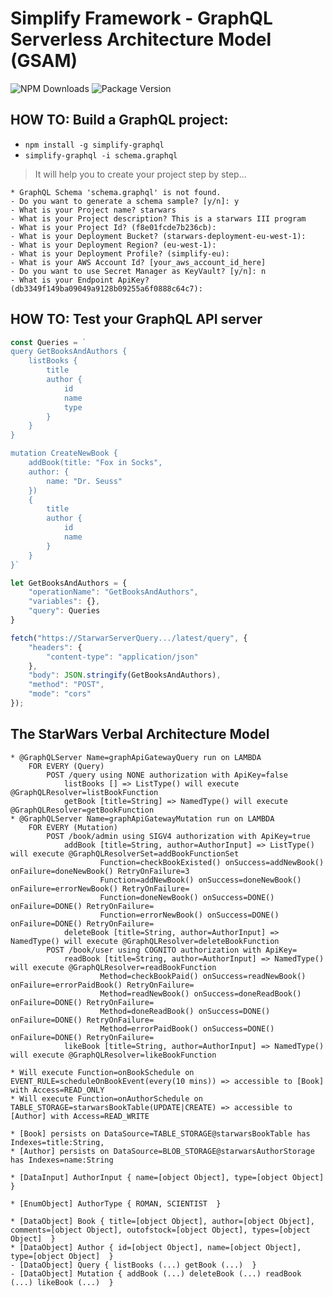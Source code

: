 # Simplify Framework - GraphQL Serverless Architecture Model (GSAM)

![NPM Downloads](https://img.shields.io/npm/dw/simplify-graphql)
![Package Version](https://img.shields.io/github/package-json/v/simplify-framework/graphql?color=green)

## HOW TO: Build a GraphQL project:
- `npm install -g simplify-graphql`
- `simplify-graphql -i schema.graphql`

> It will help you to create your project step by step...

    * GraphQL Schema 'schema.graphql' is not found.
    - Do you want to generate a schema sample? [y/n]: y
    - What is your Project name? starwars
    - What is your Project description? This is a starwars III program
    - What is your Project Id? (f8e01fcde7b236cb): 
    - What is your Deployment Bucket? (starwars-deployment-eu-west-1): 
    - What is your Deployment Region? (eu-west-1): 
    - What is your Deployment Profile? (simplify-eu): 
    - What is your AWS Account Id? [your_aws_account_id_here]
    - Do you want to use Secret Manager as KeyVault? [y/n]: n
    - What is your Endpoint ApiKey? (db3349f149ba09049a9128b09255a6f0888c64c7): 

## HOW TO: Test your GraphQL API server
```JavaScript
const Queries = `
query GetBooksAndAuthors {
    listBooks {
        title
        author {
            id
            name
            type
        }
    }
}

mutation CreateNewBook {
    addBook(title: "Fox in Socks",
    author: {
        name: "Dr. Seuss"
    })
    {
        title
        author {
            id
            name
        }
    }
}`

let GetBooksAndAuthors = {
    "operationName": "GetBooksAndAuthors",
    "variables": {},
    "query": Queries
}

fetch("https://StarwarServerQuery.../latest/query", {
    "headers": {
        "content-type": "application/json"
    },
    "body": JSON.stringify(GetBooksAndAuthors),
    "method": "POST",
    "mode": "cors"
});
```

## The StarWars Verbal Architecture Model
```
* @GraphQLServer Name=graphApiGatewayQuery run on LAMBDA
    FOR EVERY (Query)
        POST /query using NONE authorization with ApiKey=false
            listBooks [] => ListType() will execute @GraphQLResolver=listBookFunction
            getBook [title=String] => NamedType() will execute @GraphQLResolver=getBookFunction
* @GraphQLServer Name=graphApiGatewayMutation run on LAMBDA
    FOR EVERY (Mutation)
        POST /book/admin using SIGV4 authorization with ApiKey=true
            addBook [title=String, author=AuthorInput] => ListType() will execute @GraphQLResolverSet=addBookFunctionSet
                    Function=checkBookExisted() onSuccess=addNewBook() onFailure=doneNewBook() RetryOnFailure=3
                    Function=addNewBook() onSuccess=doneNewBook() onFailure=errorNewBook() RetryOnFailure=
                    Function=doneNewBook() onSuccess=DONE() onFailure=DONE() RetryOnFailure=
                    Function=errorNewBook() onSuccess=DONE() onFailure=DONE() RetryOnFailure=
            deleteBook [title=String, author=AuthorInput] => NamedType() will execute @GraphQLResolver=deleteBookFunction
        POST /book/user using COGNITO authorization with ApiKey=
            readBook [title=String, author=AuthorInput] => NamedType() will execute @GraphQLResolver=readBookFunction
                    Method=checkBookPaid() onSuccess=readNewBook() onFailure=errorPaidBook() RetryOnFailure=
                    Method=readNewBook() onSuccess=doneReadBook() onFailure=DONE() RetryOnFailure=
                    Method=doneReadBook() onSuccess=DONE() onFailure=DONE() RetryOnFailure=
                    Method=errorPaidBook() onSuccess=DONE() onFailure=DONE() RetryOnFailure=
            likeBook [title=String, author=AuthorInput] => NamedType() will execute @GraphQLResolver=likeBookFunction

* Will execute Function=onBookSchedule on EVENT_RULE=scheduleOnBookEvent(every(10 mins)) => accessible to [Book] with Access=READ_ONLY
* Will execute Function=onAuthorSchedule on TABLE_STORAGE=starwarsBookTable(UPDATE|CREATE) => accessible to [Author] with Access=READ_WRITE

* [Book] persists on DataSource=TABLE_STORAGE@starwarsBookTable has Indexes=title:String,
* [Author] persists on DataSource=BLOB_STORAGE@starwarsAuthorStorage has Indexes=name:String

* [DataInput] AuthorInput { name=[object Object], type=[object Object]  }

* [EnumObject] AuthorType { ROMAN, SCIENTIST  }

* [DataObject] Book { title=[object Object], author=[object Object], comments=[object Object], outofstock=[object Object], types=[object Object]  }
* [DataObject] Author { id=[object Object], name=[object Object], type=[object Object]  }
- [DataObject] Query { listBooks (...) getBook (...)  }
- [DataObject] Mutation { addBook (...) deleteBook (...) readBook (...) likeBook (...)  }
```
